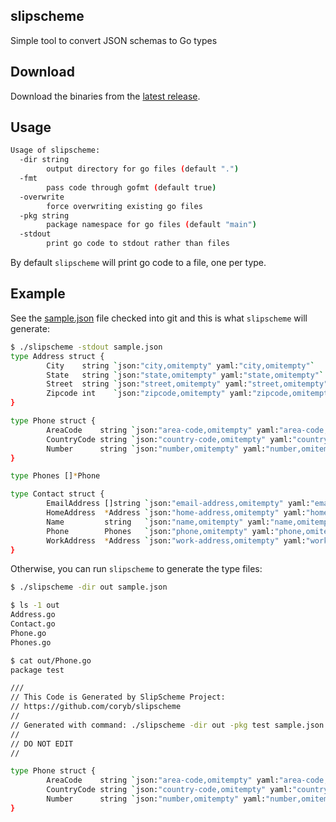 ## slipscheme

Simple tool to convert JSON schemas to Go types

## Download

Download the binaries from the [latest release](https://github.com/coryb/slipscheme/releases/latest).

## Usage

```bash
Usage of slipscheme:
  -dir string
        output directory for go files (default ".")
  -fmt
        pass code through gofmt (default true)
  -overwrite
        force overwriting existing go files
  -pkg string
        package namespace for go files (default "main")
  -stdout
        print go code to stdout rather than files
```

By default `slipscheme` will print go code to a file, one per type.  

## Example

See the [sample.json](./sample.json) file checked into git and this is what `slipscheme` will generate:

```bash
$ ./slipscheme -stdout sample.json
type Address struct {
        City    string `json:"city,omitempty" yaml:"city,omitempty"`
        State   string `json:"state,omitempty" yaml:"state,omitempty"`
        Street  string `json:"street,omitempty" yaml:"street,omitempty"`
        Zipcode int    `json:"zipcode,omitempty" yaml:"zipcode,omitempty"`
}

type Phone struct {
        AreaCode    string `json:"area-code,omitempty" yaml:"area-code,omitempty"`
        CountryCode string `json:"country-code,omitempty" yaml:"country-code,omitempty"`
        Number      string `json:"number,omitempty" yaml:"number,omitempty"`
}

type Phones []*Phone

type Contact struct {
        EmailAddress []string `json:"email-address,omitempty" yaml:"email-address,omitempty"`
        HomeAddress  *Address `json:"home-address,omitempty" yaml:"home-address,omitempty"`
        Name         string   `json:"name,omitempty" yaml:"name,omitempty"`
        Phone        Phones   `json:"phone,omitempty" yaml:"phone,omitempty"`
        WorkAddress  *Address `json:"work-address,omitempty" yaml:"work-address,omitempty"`
}
```

Otherwise, you can run `slipscheme` to generate the type files:
```bash
$ ./slipscheme -dir out sample.json

$ ls -1 out
Address.go
Contact.go
Phone.go
Phones.go

$ cat out/Phone.go
package test

///
// This Code is Generated by SlipScheme Project:
// https://github.com/coryb/slipscheme
//
// Generated with command: ./slipscheme -dir out -pkg test sample.json
//
// DO NOT EDIT
//

type Phone struct {
        AreaCode    string `json:"area-code,omitempty" yaml:"area-code,omitempty"`
        CountryCode string `json:"country-code,omitempty" yaml:"country-code,omitempty"`
        Number      string `json:"number,omitempty" yaml:"number,omitempty"`
}
```